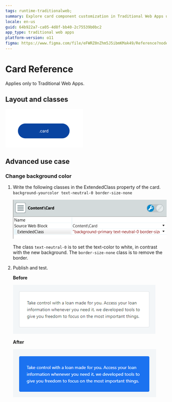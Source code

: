 ```yaml
---
tags: runtime-traditionalweb; 
summary: Explore card component customization in Traditional Web Apps using OutSystems 11 (O11).
locale: en-us
guid: 64b922a7-ca05-4d8f-bb40-2c75539b0bc2
app_type: traditional web apps
platform-version: o11
figma: https://www.figma.com/file/eFWRZ0nZhm5J5ibmKMak49/Reference?node-id=615:405
---
```


# Card Reference

<div class="info" markdown="1">

Applies only to Traditional Web Apps.

</div>

## Layout and classes

![Diagram illustrating the layout and classes of a card component in a traditional web app](images/card-2-diag.png "Card Layout Diagram")

## Advanced use case

### Change background color

1. Write the following classes in the ExtendedClass property of the card.
    `background-yourcolor text-neutral-0 border-size-none `

    ![Screenshot showing how to change the background color of a card by adding classes in the ExtendedClass property](images/card-3-ss.png "Card Background Color Change")
    
    The class `text-neutral-0` is to set the text-color to white, in contrast with the new background. The `border-size-none` class is to remove the border.
    
1. Publish and test.

    **Before**

    ![Image of a card before the background color change, showing the default appearance](images/card-4.png "Card Before Background Change")

    **After**

    ![Image of a card after the background color change, demonstrating the contrast with white text and no border](images/card-5.png "Card After Background Change")
